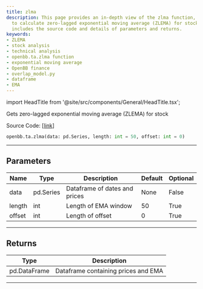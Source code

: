 ```yaml
---
title: zlma
description: This page provides an in-depth view of the zlma function, which is used
  to calculate zero-lagged exponential moving average (ZLEMA) for stocks. The page
  includes the source code and details of parameters and returns.
keywords:
- ZLEMA
- stock analysis
- technical analysis
- openbb.ta.zlma function
- exponential moving average
- OpenBB finance
- overlap_model.py
- dataframe
- EMA
---
```


import HeadTitle from '@site/src/components/General/HeadTitle.tsx';

<HeadTitle title="ta.zlma - Reference | OpenBB SDK Docs" />

Gets zero-lagged exponential moving average (ZLEMA) for stock

Source Code: [[link](https://github.com/OpenBB-finance/OpenBBTerminal/tree/main/openbb_terminal/common/technical_analysis/overlap_model.py#L115)]

```python wordwrap
openbb.ta.zlma(data: pd.Series, length: int = 50, offset: int = 0)
```

---

## Parameters

| Name | Type | Description | Default | Optional |
| ---- | ---- | ----------- | ------- | -------- |
| data | pd.Series | Dataframe of dates and prices | None | False |
| length | int | Length of EMA window | 50 | True |
| offset | int | Length of offset | 0 | True |


---

## Returns

| Type | Description |
| ---- | ----------- |
| pd.DataFrame | Dataframe containing prices and EMA |
---


